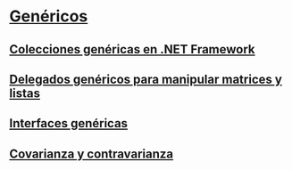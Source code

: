 # [Genéricos](index.md)
## [Colecciones genéricas en .NET Framework](collections.md)
## [Delegados genéricos para manipular matrices y listas](delegates-for-manipulating-arrays-and-lists.md)
## [Interfaces genéricas](interfaces.md)
## [Covarianza y contravarianza](covariance-and-contravariance.md)
